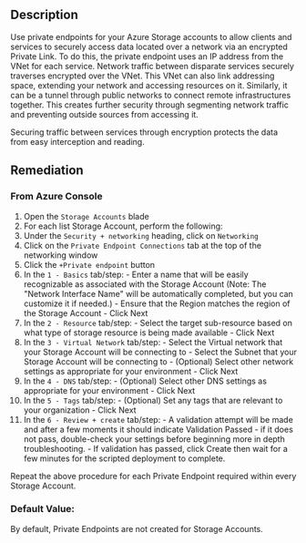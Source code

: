 ## Description

Use private endpoints for your Azure Storage accounts to allow clients and services to securely access data located over a network via an encrypted Private Link. To do this, the private endpoint uses an IP address from the VNet for each service. Network traffic between disparate services securely traverses encrypted over the VNet. This VNet can also link addressing space, extending your network and accessing resources on it. Similarly, it can be a tunnel through public networks to connect remote infrastructures together. This creates further security through segmenting network traffic and preventing outside sources from accessing it.

Securing traffic between services through encryption protects the data from easy
interception and reading.

## Remediation

### From Azure Console

  1. Open the `Storage Accounts` blade
  2. For each list Storage Account, perform the following:
  3. Under the `Security + networking` heading, click on `Networking`
  4. Click on the `Private Endpoint Connections` tab at the top of the networking window
  5. Click the `+Private endpoint` button
  6. In the `1 - Basics` tab/step:
    - Enter a name that will be easily recognizable as associated with the Storage Account (Note: The "Network Interface Name" will be automatically completed, but you can customize it if needed.)
    - Ensure that the Region matches the region of the Storage Account
    - Click Next
  7. In the `2 - Resource` tab/step:
    - Select the target sub-resource based on what type of storage resource is being made available
    - Click Next
  8. In the `3 - Virtual Network` tab/step:
    - Select the Virtual network that your Storage Account will be connecting to
    - Select the Subnet that your Storage Account will be connecting to
    - (Optional) Select other network settings as appropriate for your environment
    - Click Next
  9. In the `4 - DNS` tab/step:
    - (Optional) Select other DNS settings as appropriate for your environment
    - Click Next
  10. In the `5 - Tags` tab/step:
    - (Optional) Set any tags that are relevant to your organization
    - Click Next
  11. In the `6 - Review + create` tab/step:
    - A validation attempt will be made and after a few moments it should indicate Validation Passed - if it does not pass, double-check your settings before beginning more in depth troubleshooting.
    - If validation has passed, click Create then wait for a few minutes for the scripted deployment to complete.

Repeat the above procedure for each Private Endpoint required within every Storage Account.

### Default Value:

By default, Private Endpoints are not created for Storage Accounts.